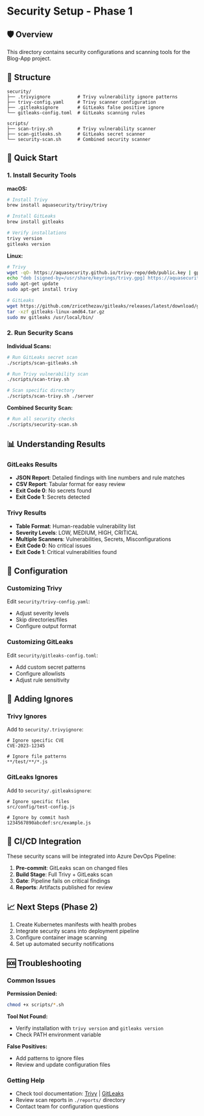 # Security Setup - Phase 1

## 🛡️ Overview
This directory contains security configurations and scanning tools for the Blog-App project.

## 📁 Structure
```
security/
├── .trivyignore          # Trivy vulnerability ignore patterns
├── trivy-config.yaml     # Trivy scanner configuration
├── .gitleaksignore       # GitLeaks false positive ignore
└── gitleaks-config.toml  # GitLeaks scanning rules

scripts/
├── scan-trivy.sh         # Trivy vulnerability scanner
├── scan-gitleaks.sh      # GitLeaks secret scanner
└── security-scan.sh      # Combined security scanner
```

## 🚀 Quick Start

### 1. Install Security Tools

**macOS:**
```bash
# Install Trivy
brew install aquasecurity/trivy/trivy

# Install GitLeaks  
brew install gitleaks

# Verify installations
trivy version
gitleaks version
```

**Linux:**
```bash
# Trivy
wget -qO- https://aquasecurity.github.io/trivy-repo/deb/public.key | gpg --dearmor | sudo tee /usr/share/keyrings/trivy.gpg > /dev/null
echo "deb [signed-by=/usr/share/keyrings/trivy.gpg] https://aquasecurity.github.io/trivy-repo/deb $(lsb_release -sc) main" | sudo tee -a /etc/apt/sources.list.d/trivy.list
sudo apt-get update
sudo apt-get install trivy

# GitLeaks
wget https://github.com/zricethezav/gitleaks/releases/latest/download/gitleaks-linux-amd64.tar.gz
tar -xzf gitleaks-linux-amd64.tar.gz
sudo mv gitleaks /usr/local/bin/
```

### 2. Run Security Scans

**Individual Scans:**
```bash
# Run GitLeaks secret scan
./scripts/scan-gitleaks.sh

# Run Trivy vulnerability scan
./scripts/scan-trivy.sh

# Scan specific directory
./scripts/scan-trivy.sh ./server
```

**Combined Security Scan:**
```bash
# Run all security checks
./scripts/security-scan.sh
```

## 📊 Understanding Results

### GitLeaks Results
- **JSON Report**: Detailed findings with line numbers and rule matches
- **CSV Report**: Tabular format for easy review
- **Exit Code 0**: No secrets found
- **Exit Code 1**: Secrets detected

### Trivy Results
- **Table Format**: Human-readable vulnerability list
- **Severity Levels**: LOW, MEDIUM, HIGH, CRITICAL
- **Multiple Scanners**: Vulnerabilities, Secrets, Misconfigurations
- **Exit Code 0**: No critical issues
- **Exit Code 1**: Critical vulnerabilities found

## 🔧 Configuration

### Customizing Trivy
Edit `security/trivy-config.yaml`:
- Adjust severity levels
- Skip directories/files
- Configure output format

### Customizing GitLeaks
Edit `security/gitleaks-config.toml`:
- Add custom secret patterns
- Configure allowlists
- Adjust rule sensitivity

## 📝 Adding Ignores

### Trivy Ignores
Add to `security/.trivyignore`:
```
# Ignore specific CVE
CVE-2023-12345

# Ignore file patterns
**/test/**/*.js
```

### GitLeaks Ignores
Add to `security/.gitleaksignore`:
```
# Ignore specific files
src/config/test-config.js

# Ignore by commit hash
1234567890abcdef:src/example.js
```

## 🚨 CI/CD Integration

These security scans will be integrated into Azure DevOps Pipeline:

1. **Pre-commit**: GitLeaks scan on changed files
2. **Build Stage**: Full Trivy + GitLeaks scan
3. **Gate**: Pipeline fails on critical findings
4. **Reports**: Artifacts published for review

## 📈 Next Steps (Phase 2)

1. Create Kubernetes manifests with health probes
2. Integrate security scans into deployment pipeline
3. Configure container image scanning
4. Set up automated security notifications

## 🆘 Troubleshooting

### Common Issues

**Permission Denied:**
```bash
chmod +x scripts/*.sh
```

**Tool Not Found:**
- Verify installation with `trivy version` and `gitleaks version`
- Check PATH environment variable

**False Positives:**
- Add patterns to ignore files
- Review and update configuration files

### Getting Help
- Check tool documentation: [Trivy](https://aquasecurity.github.io/trivy/) | [GitLeaks](https://github.com/zricethezav/gitleaks)
- Review scan reports in `./reports/` directory
- Contact team for configuration questions
